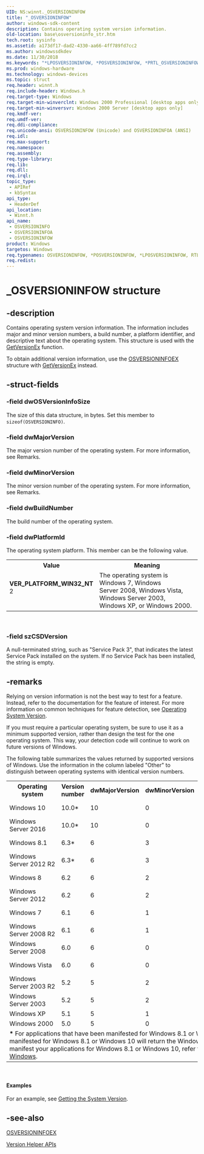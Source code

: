 ```yaml
---
UID: NS:winnt._OSVERSIONINFOW
title: "_OSVERSIONINFOW"
author: windows-sdk-content
description: Contains operating system version information.
old-location: base\osversioninfo_str.htm
tech.root: sysinfo
ms.assetid: a173df17-dad2-4330-aa66-4ff789fd7cc2
ms.author: windowssdkdev
ms.date: 11/30/2018
ms.keywords: "*LPOSVERSIONINFOW, *POSVERSIONINFOW, *PRTL_OSVERSIONINFOW, OSVERSIONINFO, OSVERSIONINFO structure, OSVERSIONINFOA, OSVERSIONINFOW, RTL_OSVERSIONINFOW, VER_PLATFORM_WIN32_NT, _OSVERSIONINFOA, _OSVERSIONINFOW, _win32_osversioninfo_str, base.osversioninfo_str, winnt/OSVERSIONINFO, winnt/OSVERSIONINFOA, winnt/OSVERSIONINFOW"
ms.prod: windows-hardware
ms.technology: windows-devices
ms.topic: struct
req.header: winnt.h
req.include-header: Windows.h
req.target-type: Windows
req.target-min-winverclnt: Windows 2000 Professional [desktop apps only]
req.target-min-winversvr: Windows 2000 Server [desktop apps only]
req.kmdf-ver: 
req.umdf-ver: 
req.ddi-compliance: 
req.unicode-ansi: OSVERSIONINFOW (Unicode) and OSVERSIONINFOA (ANSI)
req.idl: 
req.max-support: 
req.namespace: 
req.assembly: 
req.type-library: 
req.lib: 
req.dll: 
req.irql: 
topic_type:
 - APIRef
 - kbSyntax
api_type:
 - HeaderDef
api_location:
 - Winnt.h
api_name:
 - OSVERSIONINFO
 - OSVERSIONINFOA
 - OSVERSIONINFOW
product: Windows
targetos: Windows
req.typenames: OSVERSIONINFOW, *POSVERSIONINFOW, *LPOSVERSIONINFOW, RTL_OSVERSIONINFOW, *PRTL_OSVERSIONINFOW
req.redist: 
---
```


# _OSVERSIONINFOW structure


## -description


Contains operating system version information. The information includes major and minor version numbers, a build number, a platform identifier, and descriptive text about the operating system. This structure is used with the 
<a href="https://msdn.microsoft.com/8e3ab4d6-bacd-4bc5-b8f6-dd49289354de">GetVersionEx</a> function.

To obtain additional version information, use the <a href="https://msdn.microsoft.com/4ab07a72-404d-459b-b061-b3b06b5db37e">OSVERSIONINFOEX</a> structure with <a href="https://msdn.microsoft.com/8e3ab4d6-bacd-4bc5-b8f6-dd49289354de">GetVersionEx</a> instead.


## -struct-fields




### -field dwOSVersionInfoSize

The size of this data structure, in bytes. Set this member to <code>sizeof(OSVERSIONINFO)</code>.


### -field dwMajorVersion

The major version number of the operating system. For more information, see Remarks. 


### -field dwMinorVersion

The minor version number of the operating system. For more information, see Remarks. 


### -field dwBuildNumber

The build number of the operating system.


### -field dwPlatformId

The operating system platform. This member can be the following value. 



<table>
<tr>
<th>Value</th>
<th>Meaning</th>
</tr>
<tr>
<td width="40%"><a id="VER_PLATFORM_WIN32_NT"></a><a id="ver_platform_win32_nt"></a><dl>
<dt><b>VER_PLATFORM_WIN32_NT</b></dt>
<dt>2</dt>
</dl>
</td>
<td width="60%">
The operating system is Windows 7, Windows Server 2008, Windows Vista, Windows Server 2003, Windows XP, or Windows 2000.

</td>
</tr>
</table>
 


### -field szCSDVersion

A null-terminated string, such as "Service Pack 3", that indicates the latest Service Pack installed on the system. If no Service Pack has been installed, the string is empty.


## -remarks



Relying on version information is not the best way to test for a feature. Instead, refer to the documentation for the feature of interest. For more information on common techniques for feature detection, see 
<a href="https://msdn.microsoft.com/1a70b1d9-ed66-4201-9921-4e26e4001020">Operating System Version</a>.

If you must require a particular operating system, be sure to use it as a minimum supported version, rather than design the test for the one operating system. This way, your detection code will continue to work on future versions of Windows.

The following table summarizes the values returned by supported versions of Windows. Use the information in the  column labeled "Other" to distinguish between operating systems with identical version numbers.

<table>
<tr>
<th>Operating system</th>
<th>Version number</th>
<th><b>dwMajorVersion</b></th>
<th><b>dwMinorVersion</b></th>
<th>Other</th>
</tr>
<tr>
<td>Windows 10</td>
<td>10.0*</td>
<td>10</td>
<td>0</td>
<td>OSVERSIONINFOEX.wProductType == VER_NT_WORKSTATION</td>
</tr>
<tr>
<td>Windows Server 2016</td>
<td>10.0*</td>
<td>10</td>
<td>0</td>
<td>OSVERSIONINFOEX.wProductType != VER_NT_WORKSTATION</td>
</tr>
<tr>
<td>Windows 8.1</td>
<td>6.3*</td>
<td>6</td>
<td>3</td>
<td>OSVERSIONINFOEX.wProductType == VER_NT_WORKSTATION</td>
</tr>
<tr>
<td>Windows Server 2012 R2</td>
<td>6.3*</td>
<td>6</td>
<td>3</td>
<td>OSVERSIONINFOEX.wProductType != VER_NT_WORKSTATION</td>
</tr>
<tr>
<td>Windows 8</td>
<td>6.2</td>
<td>6</td>
<td>2</td>
<td>OSVERSIONINFOEX.wProductType == VER_NT_WORKSTATION</td>
</tr>
<tr>
<td>Windows Server 2012</td>
<td>6.2</td>
<td>6</td>
<td>2</td>
<td>OSVERSIONINFOEX.wProductType != VER_NT_WORKSTATION</td>
</tr>
<tr>
<td>Windows 7</td>
<td>6.1</td>
<td>6</td>
<td>1</td>
<td>OSVERSIONINFOEX.wProductType == VER_NT_WORKSTATION</td>
</tr>
<tr>
<td>Windows Server 2008 R2</td>
<td>6.1</td>
<td>6</td>
<td>1</td>
<td>OSVERSIONINFOEX.wProductType != VER_NT_WORKSTATION</td>
</tr>
<tr>
<td>Windows Server 2008</td>
<td>6.0</td>
<td>6</td>
<td>0</td>
<td>OSVERSIONINFOEX.wProductType != VER_NT_WORKSTATION</td>
</tr>
<tr>
<td>Windows Vista</td>
<td>6.0</td>
<td>6</td>
<td>0</td>
<td>OSVERSIONINFOEX.wProductType == VER_NT_WORKSTATION</td>
</tr>
<tr>
<td>Windows Server 2003 R2</td>
<td>5.2</td>
<td>5</td>
<td>2</td>
<td>GetSystemMetrics(SM_SERVERR2) != 0</td>
</tr>
<tr>
<td>Windows Server 2003</td>
<td>5.2</td>
<td>5</td>
<td>2</td>
<td>GetSystemMetrics(SM_SERVERR2) == 0</td>
</tr>
<tr>
<td>Windows XP</td>
<td>5.1</td>
<td>5</td>
<td>1</td>
<td>Not applicable</td>
</tr>
<tr>
<td>Windows 2000</td>
<td>5.0</td>
<td>5</td>
<td>0</td>
<td>Not applicable</td>
</tr>
<tr>
<td colspan="5">
<b>*</b> For applications that have been manifested for Windows 8.1 or Windows 10. Applications not manifested for Windows 8.1 or Windows 10 will return the Windows 8 OS version value (6.2). To manifest your applications for Windows 8.1 or Windows 10, refer to <a href="https://msdn.microsoft.com/E7A1A16A-95B3-4B45-81AD-A19E33F15AE4">Targeting your application for Windows</a>.

</td>
</tr>
</table>
 


#### Examples

For an example, see 
<a href="https://msdn.microsoft.com/ae851aef-27d5-4eb7-aeb2-ccdfbf040e5a">Getting the System Version</a>.

<div class="code"></div>



## -see-also




<a href="https://msdn.microsoft.com/4ab07a72-404d-459b-b061-b3b06b5db37e">OSVERSIONINFOEX</a>



<a href="https://msdn.microsoft.com/2FAF67CD-CEEA-4096-B482-F5E2DF8D6C34">Version Helper APIs</a>
 

 

